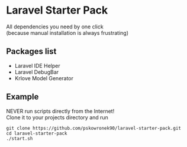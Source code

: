 # Laravel Starter Pack
All dependencies you need by one click<br>
(because manual installation is always frustrating)<br>
## Packages list
* Laravel IDE Helper
* Laravel DebugBar
* Krlove Model Generator
## Example
NEVER run scripts directly from the Internet!<br>
Clone it to your projects directory and run
```
git clone https://github.com/pskowronek90/laravel-starter-pack.git
cd laravel-starter-pack
./start.sh    
```


